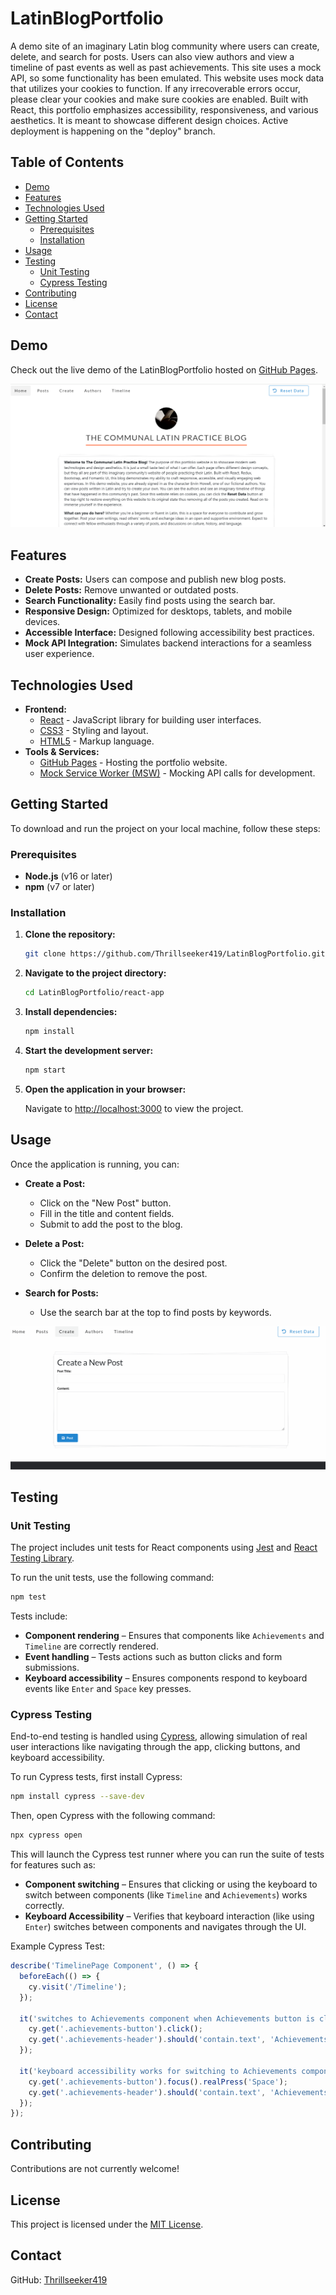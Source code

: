 # LatinBlogPortfolio

A demo site of an imaginary Latin blog community where users can create, delete, and search for posts. Users can also view authors and view a timeline of past events as well as past achievements. This site uses a mock API, so some functionality has been emulated. This website uses mock data that utilizes your cookies to function. If any irrecoverable errors occur, please clear your cookies and make sure cookies are enabled. Built with React, this portfolio emphasizes accessibility, responsiveness, and various aesthetics. It is meant to showcase different design choices. Active deployment
is happening on the "deploy" branch.

## Table of Contents

- [Demo](#demo)
- [Features](#features)
- [Technologies Used](#technologies-used)
- [Getting Started](#getting-started)
  - [Prerequisites](#prerequisites)
  - [Installation](#installation)
- [Usage](#usage)
- [Testing](#testing)
  - [Unit Testing](#unit-testing)
  - [Cypress Testing](#cypress-testing)
- [Contributing](#contributing)
- [License](#license)
- [Contact](#contact)

## Demo

Check out the live demo of the LatinBlogPortfolio hosted on [GitHub Pages](https://Thrillseeker419.github.io/LatinBlogPortfolio/).

![Screenshot of LatinBlogPortfolio](./screenshots/homepage.png)

## Features

- **Create Posts:** Users can compose and publish new blog posts.
- **Delete Posts:** Remove unwanted or outdated posts.
- **Search Functionality:** Easily find posts using the search bar.
- **Responsive Design:** Optimized for desktops, tablets, and mobile devices.
- **Accessible Interface:** Designed following accessibility best practices.
- **Mock API Integration:** Simulates backend interactions for a seamless user experience.

## Technologies Used

- **Frontend:**
  - [React](https://reactjs.org/) - JavaScript library for building user interfaces.
  - [CSS3](https://developer.mozilla.org/en-US/docs/Web/CSS) - Styling and layout.
  - [HTML5](https://developer.mozilla.org/en-US/docs/Web/HTML) - Markup language.
- **Tools & Services:**
  - [GitHub Pages](https://pages.github.com/) - Hosting the portfolio website.
  - [Mock Service Worker (MSW)](https://mswjs.io/) - Mocking API calls for development.

## Getting Started

To download and run the project on your local machine, follow these steps:

### Prerequisites

- **Node.js** (v16 or later)
- **npm** (v7 or later)

### Installation

1. **Clone the repository:**

    ```bash
    git clone https://github.com/Thrillseeker419/LatinBlogPortfolio.git
    ```

2. **Navigate to the project directory:**

    ```bash
    cd LatinBlogPortfolio/react-app
    ```

3. **Install dependencies:**

    ```bash
    npm install
    ```

4. **Start the development server:**

    ```bash
    npm start
    ```

5. **Open the application in your browser:**

    Navigate to [http://localhost:3000](http://localhost:3000) to view the project.

## Usage

Once the application is running, you can:

- **Create a Post:**
  - Click on the "New Post" button.
  - Fill in the title and content fields.
  - Submit to add the post to the blog.

- **Delete a Post:**
  - Click the "Delete" button on the desired post.
  - Confirm the deletion to remove the post.

- **Search for Posts:**
  - Use the search bar at the top to find posts by keywords.

![Creating a Post](./screenshots/create-post.gif)

## Testing

### Unit Testing

The project includes unit tests for React components using [Jest](https://jestjs.io/) and [React Testing Library](https://testing-library.com/docs/react-testing-library/intro/).

To run the unit tests, use the following command:

```bash
npm test
```

Tests include:

- **Component rendering** – Ensures that components like `Achievements` and `Timeline` are correctly rendered.
- **Event handling** – Tests actions such as button clicks and form submissions.
- **Keyboard accessibility** – Ensures components respond to keyboard events like `Enter` and `Space` key presses.

### Cypress Testing

End-to-end testing is handled using [Cypress](https://www.cypress.io/), allowing simulation of real user interactions like navigating through the app, clicking buttons, and keyboard accessibility.

To run Cypress tests, first install Cypress:

```bash
npm install cypress --save-dev
```

Then, open Cypress with the following command:

```bash
npx cypress open
```

This will launch the Cypress test runner where you can run the suite of tests for features such as:

- **Component switching** – Ensures that clicking or using the keyboard to switch between components (like `Timeline` and `Achievements`) works correctly.
- **Keyboard Accessibility** – Verifies that keyboard interaction (like using `Enter`) switches between components and navigates through the UI.

Example Cypress Test:

```javascript
describe('TimelinePage Component', () => {
  beforeEach(() => {
    cy.visit('/Timeline');
  });

  it('switches to Achievements component when Achievements button is clicked', () => {
    cy.get('.achievements-button').click();
    cy.get('.achievements-header').should('contain.text', 'Achievements');
  });

  it('keyboard accessibility works for switching to Achievements component using Space', () => {
    cy.get('.achievements-button').focus().realPress('Space');
    cy.get('.achievements-header').should('contain.text', 'Achievements');
  });
});
```

## Contributing

Contributions are not currently welcome!

## License

This project is licensed under the [MIT License](LICENSE).

## Contact

GitHub: [Thrillseeker419](https://github.com/Thrillseeker419)

